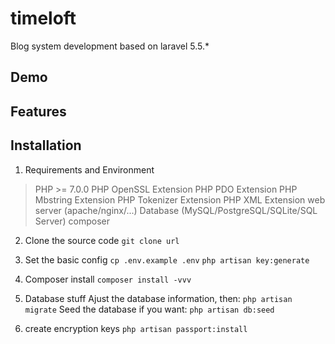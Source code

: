 # timeloft
Blog system development based on laravel 5.5.*

## Demo

## Features

## Installation

1. Requirements and Environment
>PHP >= 7.0.0
>PHP OpenSSL Extension
>PHP PDO Extension
>PHP Mbstring Extension
>PHP Tokenizer Extension
>PHP XML Extension
>web server (apache/nginx/...)
>Database (MySQL/PostgreSQL/SQLite/SQL Server)
>composer

2. Clone the source code
``git clone url``

3. Set the basic config
``cp .env.example .env``
``php artisan key:generate``

4. Composer install
``composer install -vvv``

5. Database stuff
Ajust the database information, then:
``php artisan migrate``
Seed the database if you want:
``php artisan db:seed``

6. create encryption keys
``php artisan passport:install``
